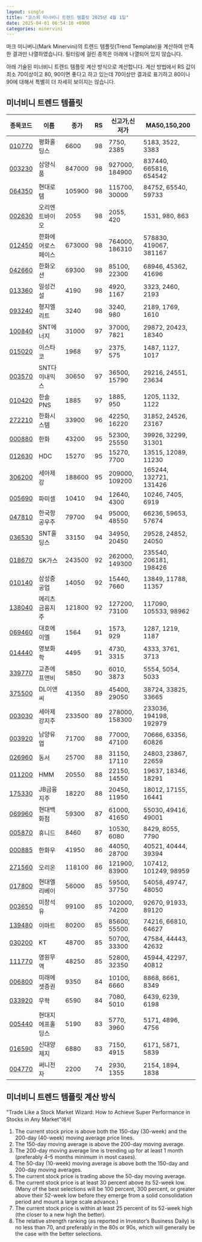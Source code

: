 ```yaml
---
layout: single
title: "코스피 미너비니 트렌드 템플릿 2025년 4월 1일"
date: 2025-04-01 06:54:18 +0900
categories: minervini
---
```

마크 미니버니(Mark Minervini)의 트렌드 템플릿(Trend Template)을 계산하여 만족한 결과만 나열하였습니다. 필터링에 걸린 종목은 아래에 나열되어 있지 않습니다.

아래 기술된 미너비니 트렌드 템플릿 계산 방식으로 계산합니다. 계산 방법에서 RS 값이 최소 70이상이고 80, 90이면 좋다고 하고 있는데 70이상만 결과로 표기하고 80이나 90에 대해서 특별히 더 자세히 보이지는 않습니다.

## 미너비니 트렌드 템플릿

|종목코드|이름|종가|RS|신고가,신저가|MA50,150,200|
|------|---|---|--|---------|------------|
|[010770](https://finance.daum.net/quotes/A010770)|평화홀딩스|6600|98|7750, 2385|5183, 3522, 3383|
|[003230](https://finance.daum.net/quotes/A003230)|삼양식품|847000|98|927000, 184900|837440, 665816, 654542|
|[064350](https://finance.daum.net/quotes/A064350)|현대로템|105900|98|115700, 30000|84752, 65540, 59733|
|[002630](https://finance.daum.net/quotes/A002630)|오리엔트바이오|2055|98|2055, 420|1531, 980, 863|
|[012450](https://finance.daum.net/quotes/A012450)|한화에어로스페이스|673000|98|764000, 186310|578830, 419067, 381167|
|[042660](https://finance.daum.net/quotes/A042660)|한화오션|69300|98|85100, 22300|68946, 45362, 41696|
|[013360](https://finance.daum.net/quotes/A013360)|일성건설|4190|98|4920, 1167|3323, 2460, 2193|
|[093240](https://finance.daum.net/quotes/A093240)|형지엘리트|3240|98|3240, 980|2189, 1769, 1610|
|[100840](https://finance.daum.net/quotes/A100840)|SNT에너지|31000|97|37000, 7821|29872, 20423, 18340|
|[015020](https://finance.daum.net/quotes/A015020)|이스타코|1968|97|2375, 575|1487, 1127, 1017|
|[003570](https://finance.daum.net/quotes/A003570)|SNT다이내믹스|30650|97|36500, 15790|29216, 24551, 23634|
|[010420](https://finance.daum.net/quotes/A010420)|한솔PNS|1885|97|1885, 950|1205, 1132, 1122|
|[272210](https://finance.daum.net/quotes/A272210)|한화시스템|33900|96|42250, 16220|31852, 24526, 23167|
|[000880](https://finance.daum.net/quotes/A000880)|한화|43200|95|52300, 25550|39926, 32299, 31301|
|[012630](https://finance.daum.net/quotes/A012630)|HDC|15270|95|15270, 7700|13515, 12089, 11230|
|[306200](https://finance.daum.net/quotes/A306200)|세아제강|188600|95|209000, 109200|165244, 132721, 131426|
|[005690](https://finance.daum.net/quotes/A005690)|파미셀|10410|94|12640, 4300|10246, 7405, 6919|
|[047810](https://finance.daum.net/quotes/A047810)|한국항공우주|79700|94|95000, 48550|66236, 59653, 57674|
|[036530](https://finance.daum.net/quotes/A036530)|SNT홀딩스|33150|94|34950, 20450|29528, 24852, 24050|
|[018670](https://finance.daum.net/quotes/A018670)|SK가스|243500|92|262000, 149300|235540, 206181, 198426|
|[010140](https://finance.daum.net/quotes/A010140)|삼성중공업|14050|92|15440, 7660|13849, 11788, 11357|
|[138040](https://finance.daum.net/quotes/A138040)|메리츠금융지주|121800|92|127200, 73100|117090, 105533, 98962|
|[069460](https://finance.daum.net/quotes/A069460)|대호에이엘|1564|91|1573, 929|1287, 1219, 1187|
|[014440](https://finance.daum.net/quotes/A014440)|영보화학|4495|91|4730, 3315|4333, 3761, 3713|
|[339770](https://finance.daum.net/quotes/A339770)|교촌에프앤비|5850|90|6010, 3873|5554, 5054, 5033|
|[375500](https://finance.daum.net/quotes/A375500)|DL이앤씨|41350|89|45400, 29050|38724, 33825, 33665|
|[003030](https://finance.daum.net/quotes/A003030)|세아제강지주|233500|89|278000, 158300|233036, 194198, 192979|
|[003920](https://finance.daum.net/quotes/A003920)|남양유업|71700|88|77000, 47100|70666, 63356, 60826|
|[026960](https://finance.daum.net/quotes/A026960)|동서|25700|88|31150, 17110|24803, 23867, 22659|
|[011200](https://finance.daum.net/quotes/A011200)|HMM|20550|88|22150, 14550|19637, 18346, 18291|
|[175330](https://finance.daum.net/quotes/A175330)|JB금융지주|18220|88|20450, 11950|18012, 17155, 16441|
|[069960](https://finance.daum.net/quotes/A069960)|현대백화점|59300|87|61000, 41650|55030, 49416, 49001|
|[005870](https://finance.daum.net/quotes/A005870)|휴니드|8460|87|10530, 6080|8429, 8055, 7790|
|[000885](https://finance.daum.net/quotes/A000885)|한화우|41950|86|44050, 28700|40521, 40444, 39394|
|[271560](https://finance.daum.net/quotes/A271560)|오리온|118100|86|121900, 83900|107412, 101249, 98959|
|[017800](https://finance.daum.net/quotes/A017800)|현대엘리베이|56000|85|59500, 37750|54058, 49747, 48050|
|[003650](https://finance.daum.net/quotes/A003650)|미창석유|99100|85|102000, 74200|92670, 91933, 89120|
|[139480](https://finance.daum.net/quotes/A139480)|이마트|80200|85|85600, 55500|74216, 66810, 64627|
|[030200](https://finance.daum.net/quotes/A030200)|KT|48700|85|50700, 33300|47584, 44443, 42632|
|[111770](https://finance.daum.net/quotes/A111770)|영원무역|48250|85|52800, 32350|45944, 42297, 40812|
|[006800](https://finance.daum.net/quotes/A006800)|미래에셋증권|9350|84|10100, 6660|8868, 8661, 8349|
|[033920](https://finance.daum.net/quotes/A033920)|무학|6590|84|7080, 5010|6439, 6239, 6198|
|[005440](https://finance.daum.net/quotes/A005440)|현대지에프홀딩스|5190|83|5770, 3960|5171, 4896, 4756|
|[016590](https://finance.daum.net/quotes/A016590)|신대양제지|6880|83|7150, 4915|6171, 5871, 5839|
|[004770](https://finance.daum.net/quotes/A004770)|써니전자|2200|74|2930, 1355|2154, 1894, 1838|

## 미너비니 트렌드 템플릿 계산 방식

"Trade Like a Stock Market Wizard: How to Achieve Super Performance in Stocks in Any Market"에서

 1. The current stock price is above both the 150-day (30-week) and the 200-day (40-week) moving average price lines.
 1. The 150-day moving average is above the 200-day moving average.
 1. The 200-day moving average line is trending up for at least 1 month (preferably 4–5 months minimum in most cases).
 1. The 50-day (10-week) moving average is above both the 150-day and 200-day moving averages.
 1. The current stock price is trading above the 50-day moving average.
 1. The current stock price is at least 30 percent above its 52-week low. (Many of the best selections will be 100 percent, 300 percent, or greater above their 52-week low before they emerge from a solid consolidation period and mount a large scale advance.)
 1. The current stock price is within at least 25 percent of its 52-week high (the closer to a new high the better).
 1. The relative strength ranking (as reported in Investor’s Business Daily) is no less than 70, and preferably in the 80s or 90s, which will generally be the case with the better selections.
